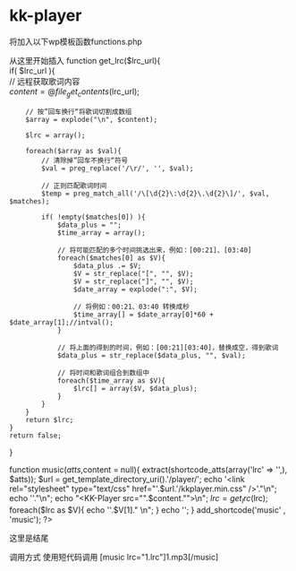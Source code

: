 # kk-player




将加入以下wp模板函数functions.php


从这里开始插入
function get_lrc($lrc_url){   
    if( $lrc_url ){   
        // 远程获取歌词内容   
        $content = @file_get_contents($lrc_url);   
           
        // 按”回车换行“将歌词切割成数组   
        $array = explode("\n", $content);
		
        $lrc = array();   
  
        foreach($array as $val){   
            // 清除掉”回车不换行“符号   
            $val = preg_replace('/\r/', '', $val);   
               
            // 正则匹配歌词时间   
            $temp = preg_match_all('/\[\d{2}\:\d{2}\.\d{2}\]/', $val, $matches); 
			
            if( !empty($matches[0]) ){   
                $data_plus = "";   
                $time_array = array();   
                   
                // 将可能匹配的多个时间挑选出来，例如：[00:21]、[03:40]   
                foreach($matches[0] as $V){   
                    $data_plus .= $V;   
                    $V = str_replace("[", "", $V);   
                    $V = str_replace("]", "", $V);   
                    $date_array = explode(":", $V);   
                    
                    // 将例如：00:21、03:40 转换成秒   
                    $time_array[] = $date_array[0]*60 + $date_array[1];//intval();   
                }   
  
                // 将上面的得到的时间，例如：[00:21][03:40]，替换成空，得到歌词   
                $data_plus = str_replace($data_plus, "", $val);   
                   
                // 将时间和歌词组合到数组中   
                foreach($time_array as $V){   
                    $lrc[] = array($V, $data_plus);   
                }
            }   
        }    
        return $lrc;   
    }   
    return false;   
}   

function music($atts,$content = null){
	extract(shortcode_atts(array('lrc' => '',), $atts));
	$url = get_template_directory_uri().'/player/';
	echo '<link rel="stylesheet" type="text/css" href="'.$url.'/kkplayer.min.css" />'."\n";
	echo '<script type="text/javascript" src="'.$url.'/kkplayer.min.js" async defer></script>'."\n";
    echo "<KK-Player src=\"".$content."\">\n";
	$lrc = get_lrc($lrc);
	foreach($lrc as $V){
	 echo '<Lyric Time="'.$V[0].'">'.$V[1]."</Lyric> \n";
	}
	echo '</KK-Player>';
}
add_shortcode('music' , 'music');
?>

这里是结尾



调用方式   使用短代码调用
[music lrc="1.lrc"]1.mp3[/music]   
